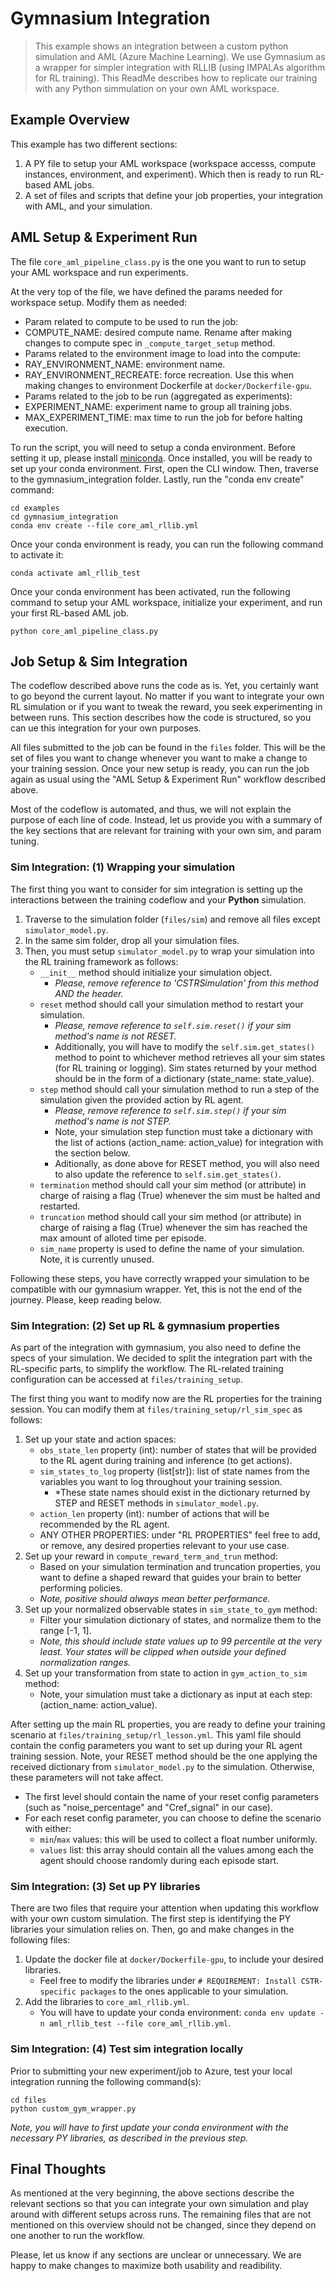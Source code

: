 # Gymnasium Integration

> This example shows an integration between a custom python simulation and AML (Azure
> Machine Learning). We use Gymnasium as a wrapper for simpler integration with RLLIB
> (using IMPALAs algorithm for RL training). This ReadMe describes how to replicate
> our training with any Python simmulation on your own AML workspace.

## Example Overview

This example has two different sections:

1. A PY file to setup your AML workspace (workspace accesss, compute instances, environment, and experiment). Which then is ready to run RL-based AML jobs.
2. A set of files and scripts that define your job properties, your integration with AML, and your simulation.


## AML Setup & Experiment Run

The file `core_aml_pipeline_class.py` is the one you want to run to setup your AML workspace and run experiments.

At the very top of the file, we have defined the params needed for workspace setup.
Modify them as needed:

- Param related to compute to be used to run the job:
 - COMPUTE_NAME: desired compute name. Rename after making changes to compute spec in `_compute_target_setup` method.
- Params related to the environment image to load into the compute:
 - RAY_ENVIRONMENT_NAME: environment name.
 - RAY_ENVIRONMENT_RECREATE: force recreation. Use this when making changes to environment Dockerfile at `docker/Dockerfile-gpu`.
- Params related to the job to be run (aggregated as experiments): 
 - EXPERIMENT_NAME: experiment name to group all training jobs.
 - MAX_EXPERIMENT_TIME: max time to run the job for before halting execution.

To run the script, you will need to setup a conda environment. Before setting it up, please install
[miniconda](https://docs.conda.io/en/latest/miniconda.html). Once installed, you will be ready to set up your
conda environment. First, open the CLI window. Then, traverse to the gymnasium_integration folder. Lastly,
run the "conda env create" command:

```
cd examples
cd gymnasium_integration
conda env create --file core_aml_rllib.yml
```

Once your conda environment is ready, you can run the following command to activate it:

```
conda activate aml_rllib_test
```

Once your conda environment has been activated, run the following command to setup your AML workspace, initialize
your experiment, and run your first RL-based AML job.

```
python core_aml_pipeline_class.py
```

## Job Setup & Sim Integration

The codeflow described above runs the code as is. Yet, you certainly want to go beyond the current layout. No matter
if you want to integrate your own RL simulation or if you want to tweak the reward, you seek experimenting in between
runs. This section describes how the code is structured, so you can ue this integration for your own purposes.

All files submitted to the job can be found in the `files` folder. This will be the set of files you want to change
whenever you want to make a change to your training session. Once your new setup is ready, you can run the job again as
usual using the "AML Setup & Experiment Run" workflow described above.

Most of the codeflow is automated, and thus, we will not explain the purpose of each line of code. Instead, let us
provide you with a summary of the key sections that are relevant for training with your own sim, and param tuning.

### Sim Integration: (1) Wrapping your simulation

The first thing you want to consider for sim integration is setting up the interactions between the training codeflow
and your **Python** simulation.

1. Traverse to the simulation folder (`files/sim`) and remove all files except `simulator_model.py`.
2. In the same sim folder, drop all your simulation files.
3. Then, you must setup `simulator_model.py` to wrap your simulation into the RL training framework as follows:
   - `__init__` method should initialize your simulation object.
     -  *Please, remove reference to 'CSTRSimulation' from this method AND the header.*
   - `reset` method should call your simulation method to restart your simulation.
     - *Please, remove reference to `self.sim.reset()` if your sim method's name is not RESET.*
     - Additionally, you will have to modify the `self.sim.get_states()` method to point to whichever method retrieves all your sim states (for RL training or logging). Sim states returned by your method should be in the form of a dictionary (state_name: state_value). 
   - `step` method should call your simulation method to run a step of the simulation given the provided action by RL agent.
     - *Please, remove reference to `self.sim.step()` if your sim method's name is not STEP.*
     - Note, your simulation step function must take a dictionary with the list of actions (action_name: action_value) for integration with the section below.
     - Aditionally, as done above for RESET method, you will also need to also update the reference to `self.sim.get_states()`.
   - `termination` method should call your sim method (or attribute) in charge of raising a flag (True) whenever the sim must be halted and restarted.
   - `truncation` method should call your sim method (or attribute) in charge of raising a flag (True) whenever the sim has reached the max amount of alloted time per episode.
   - `sim_name` property is used to define the name of your simulation. Note, it is currently unused.

Following these steps, you have correctly wrapped your simulation to be compatible with our gymnasium wrapper. Yet,
this is not the end of the journey. Please, keep reading below.

### Sim Integration: (2) Set up RL & gymnasium properties

As part of the integration with gymnasium, you also need to define the specs of your simulation. We decided to split
the integration part with the RL-specific parts, to simplify the workflow. The RL-related training configuration
can be accessed at `files/training_setup`.

The first thing you want to modify now are the RL properties for the training session. You can modify them at
`files/training_setup/rl_sim_spec` as follows:

1. Set up your state and action spaces:
   - `obs_state_len` property (int): number of states that will be provided to the RL agent during training and inference (to get actions).
   - `sim_states_to_log` property (list[str]): list of state names from the variables you want to log throughout your training session.
     - *These state names should exist in the dictionary returned by STEP and RESET methods in `simulator_model.py`.
   - `action_len` property (int): number of actions that will be recommended by the RL agent.
   - ANY OTHER PROPERTIES: under "RL PROPERTIES" feel free to add, or remove, any desired properties relevant to your use case.
2. Set up your reward in `compute_reward_term_and_trun` method:
   - Based on your simulation termination and truncation properties, you want to define a shaped reward that guides your brain to better performing policies.
   - *Note, positive should always mean better performance.*
3. Set up your normalized observable states in `sim_state_to_gym` method:
   - Filter your simulation dictionary of states, and normalize them to the range [-1, 1].
   - *Note, this should include state values up to 99 percentile at the very least. Your states will be clipped when outside your defined normalization ranges.*
4. Set up your transformation from state to action in `gym_action_to_sim` method:
   - Note, your simulation must take a dictionary as input at each step: (action_name: action_value).

After setting up the main RL properties, you are ready to define your training scenario at
`files/training_setup/rl_lesson.yml`. This yaml file should contain the config parameters you want to set up during
your RL agent training session. Note, your RESET method should be the one applying the received dictionary from
`simulator_model.py` to the simulation. Otherwise, these parameters will not take affect.

- The first level should contain the name of your reset config parameters (such as "noise_percentage" and "Cref_signal" in our case).
- For each reset config parameter, you can choose to define the scenario with either:
  - `min`/`max` values: this will be used to collect a float number uniformly.
  - `values` list: this array should contain all the values among each the agent should choose randomly during each episode start.

### Sim Integration: (3) Set up PY libraries

There are two files that require your attention when updating this workflow with your own custom simulation. The first
step is identifying the PY libraries your simulation relies on. Then, go and make changes in the following files:

1. Update the docker file at `docker/Dockerfile-gpu`, to include your desired libraries.
   - Feel free to modify the libraries under `# REQUIREMENT: Install CSTR-specific packages` to the ones applicable to your simulation.
2. Add the libraries to `core_aml_rllib.yml`.
   - You will have to update your conda environment: `conda env update -n aml_rllib_test --file core_aml_rllib.yml`.

### Sim Integration: (4) Test sim integration locally

Prior to submitting your new experiment/job to Azure, test your local integration running the following command(s):

```
cd files
python custom_gym_wrapper.py
```

*Note, you will have to first update your conda environment with the necessary PY libraries, as described in the previous step.*

## Final Thoughts

As mentioned at the very beginning, the above sections describe the relevant sections so that you can integrate your own
simulation and play around with different setups across runs. The remaining files that are not mentioned on this overview
should not be changed, since they depend on one another to run the workflow.

Please, let us know if any sections are unclear or unnecessary. We are happy to make changes to maximize both usability
and readibility.
